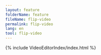 ```yaml
---
layout: feature
folderName: feature
fileName: flip-video
permalink: flip-video
lang: en
tool: flip-video
---
```


{% include VideoEditorIndex/index.html %}

   